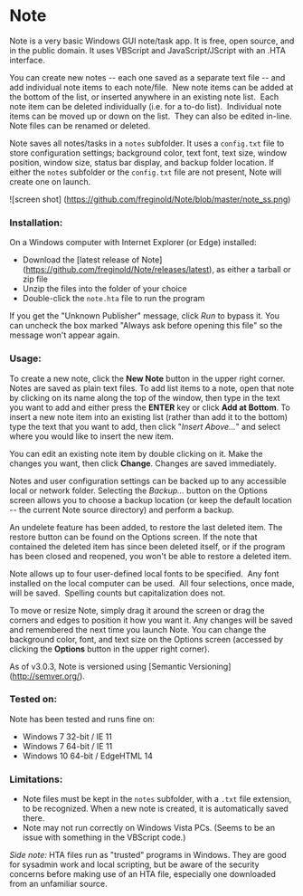 # Note
Note is a very basic Windows GUI note/task app.  It is free, open source, and in the public domain.  It uses VBScript and JavaScript/JScript with an .HTA interface.

You can create new notes -- each one saved as a separate text file -- and add individual note items to each note/file.  New note items can be added at the bottom of the list, or inserted anywhere in an existing note list.  Each note item can be deleted individually (i.e. for a to-do list).  Individual note items can be moved up or down on the list.  They can also be edited in-line.  Note files can be renamed or deleted.

Note saves all notes/tasks in a `notes` subfolder.  It uses a `config.txt` file to store configuration settings; background color, text font, text size, window position, window size, status bar display, and backup folder location. If either the `notes` subfolder or the `config.txt` file are not present, Note will create one on launch.

![screen shot]
(https://github.com/freginold/Note/blob/master/note_ss.png)

### Installation:
On a Windows computer with Internet Explorer (or Edge) installed:
  - Download the [latest release of Note] (https://github.com/freginold/Note/releases/latest), as either a tarball or zip file
  - Unzip the files into the folder of your choice
  - Double-click the `note.hta` file to run the program

If you get the "Unknown Publisher" message, click *Run* to bypass it.  You can uncheck the box marked "Always ask before opening this file" so the message won't appear again.

### Usage:
To create a new note, click the <b>New Note</b> button in the upper right corner.  Notes are saved as plain text files.  To add list items to a note, open that note by clicking on its name along the top of the window, then type in the text you want to add and either press the <b>ENTER</b> key or click <b>Add at Bottom</b>.  To insert a new note item into an existing list (rather than add it to the bottom) type the text that you want to add, then click "*Insert Above...*" and select where you would like to insert the new item.

You can edit an existing note item by double clicking on it.  Make the changes you want, then click <b>Change</b>.  Changes are saved immediately.

Notes and user configuration settings can be backed up to any accessible local or network folder.  Selecting the *Backup...* button on the Options screen allows you to choose a backup location (or keep the default location -- the current Note source directory) and perform a backup.

An undelete feature has been added, to restore the last deleted item.  The restore button can be found on the Options screen. If the note that contained the deleted item has since been deleted itself, or if the program has been closed and reopened, you won't be able to restore a deleted item.

Note allows up to four user-defined local fonts to be specified.  Any font installed on the local computer can be used.  All four selections, once made, will be saved.  Spelling counts but capitalization does not.

To move or resize Note, simply drag it around the screen or drag the corners and edges to position it how you want it.  Any changes will be saved and remembered the next time you launch Note.  You can change the background color, font, and text size on the Options screen (accessed by clicking the <b>Options</b> button in the upper right corner).

As of v3.0.3, Note is versioned using [Semantic Versioning] (http://semver.org/).

### Tested on:
Note has been tested and runs fine on:
- Windows 7 32-bit / IE 11
- Windows 7 64-bit / IE 11
- Windows 10 64-bit / EdgeHTML 14

### Limitations:
- Note files must be kept in the `notes` subfolder, with a `.txt` file extension, to be recognized.  When a new note is created, it is automatically saved there.
- Note may not run correctly on Windows Vista PCs.  (Seems to be an issue with something in the VBScript code.)


*Side note:* HTA files run as "trusted" programs in Windows.  They are good for sysadmin work and local scripting, but be aware of the security concerns before making use of an HTA file, especially one downloaded from an unfamiliar source.
